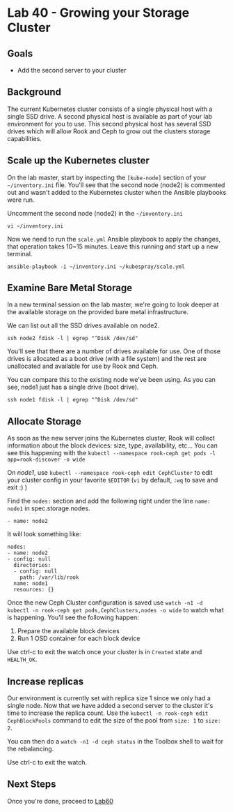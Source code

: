 # Lab 40 - Growing your Storage Cluster

## Goals

* Add the second server to your cluster

## Background

The current Kubernetes cluster consists of a single physical host with a single SSD drive. A second physical host is available as part of your lab environment for you to use. This second physical host has several SSD drives which will allow Rook and Ceph to grow out the clusters storage capabilities.

## Scale up the Kubernetes cluster

On the lab master, start by inspecting the `[kube-node]` section of your `~/inventory.ini` file. You'll see that the second node (node2) is commented out and wasn't added to the Kubernetes cluster when the Ansible playbooks were run.

Uncomment the second node (node2) in the `~/inventory.ini`
```
vi ~/inventory.ini
```

Now we need to run the `scale.yml` Ansible playbook to apply the changes, that operation takes 10~15 minutes. Leave this running and start up a new terminal.
```
ansible-playbook -i ~/inventory.ini ~/kubespray/scale.yml
```

## Examine Bare Metal Storage

In a new terminal session on the lab master, we're going to look deeper at the available storage on the provided bare metal infrastructure.

We can list out all the SSD drives available on node2.
```
ssh node2 fdisk -l | egrep "^Disk /dev/sd"
```
You'll see that there are a number of drives available for use. One of those drives is allocated as a boot drive (with a file system) and the rest are unallocated and available for use by Rook and Ceph.

You can compare this to the existing node we've been using. As you can see, node1 just has a single drive (boot drive).
```
ssh node1 fdisk -l | egrep "^Disk /dev/sd"
```

## Allocate Storage

As soon as the new server joins the Kubernetes cluster, Rook will collect information about the block devices: size, type, availability, etc...
You can see this happening with the `kubectl --namespace rook-ceph get pods -l app=rook-discover -o wide`

On *node1*, use `kubectl --namespace rook-ceph edit CephCluster` to edit your cluster config in your favorite `$EDITOR` (`vi` by default, `:wq` to save and exit :) )

Find the `nodes:` section and add the following right under the line `name: node1` in spec.storage.nodes.

```
- name: node2
```

It will look something like:
```
nodes:
- name: node2
- config: null
  directories:
  - config: null
    path: /var/lib/rook
  name: node1
  resources: {}
```

Once the new Ceph Cluster configuration is saved use `watch -n1 -d kubectl -n rook-ceph get pods,CephClusters,nodes -o wide` to watch what is happening. You'll see the following happen:

1. Prepare the available block devices
2. Run 1 OSD container for each block device

Use ctrl-c to exit the watch once your cluster is in `Created` state and `HEALTH_OK`.

## Increase replicas

Our environment is currently set with replica size 1 since we only had a single node. Now that we have added a second server to the cluster it's time to increase the replica count. Use the `kubectl -n rook-ceph edit CephBlockPools` command to edit the size of the pool from `size: 1` to `size: 2`.

You can then do a `watch -n1 -d ceph status` in the Toolbox shell to wait for the rebalancing.

Use ctrl-c to exit the watch.

## Next Steps

Once you're done, proceed to [Lab60](Lab60.md)
